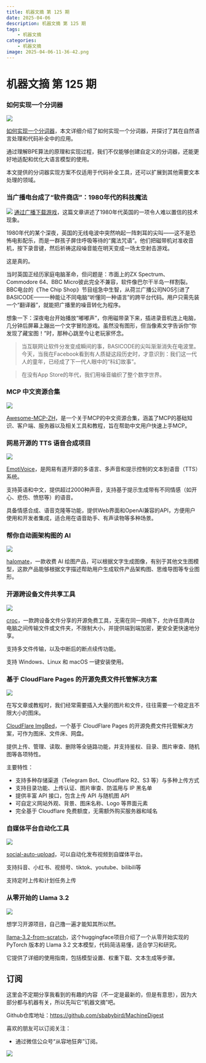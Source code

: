 ```yaml
---
title: 机器文摘 第 125 期
date: 2025-04-06
description: 机器文摘 第 125 期
tags: 
    - 机器文摘
categories: 
    - 机器文摘
image: 2025-04-06-11-36-42.png
---
```

# 机器文摘 第 125 期
### 如何实现一个分词器
![](2025-04-06-11-36-11.png)

[如何实现一个分词器](https://juejin.cn/post/7397701403378155530)，本文详细介绍了如何实现一个分词器，并探讨了其在自然语言处理和代码补全中的应用。

通过理解BPE算法的原理和实现过程，我们不仅能够创建自定义的分词器，还能更好地适配和优化大语言模型的使用。

本文提供的分词器实现方案不仅适用于代码补全工具，还可以扩展到其他需要文本处理的领域。


### 当广播电台成了“软件商店”：1980年代的科技魔法
![](2025-04-06-11-36-42.png)
[通过广播下载游戏](https://newslttrs.com/yes-in-the-1980s-we-downloaded-games-from-the-radio)，这篇文章讲述了1980年代英国的一项令人难以置信的技术现象。

1980年代的某个深夜，英国的无线电波中突然响起一阵刺耳的尖叫——这不是恐怖电影配乐，而是一群孩子屏住呼吸等待的“魔法咒语”。他们把磁带机对准收音机，按下录音键，然后祈祷这段噪音能在明天变成一场太空射击游戏。

这是真的。

当时英国正经历家庭电脑革命，但问题是：市面上的ZX Spectrum、Commodore 64、BBC Micro彼此完全不兼容，软件像巴尔干半岛一样割裂。BBC电台的《The Chip Shop》节目组急中生智，从荷兰广播公司NOS引进了BASICODE——一种能让不同电脑“听懂同一种语言”的跨平台代码。用户只需先装一个“翻译器”，就能把广播里的噪音转化为程序。

想象一下：深夜电台开始播放“嘟嘟声”，你用磁带录下来，插进录音机连上电脑，几分钟后屏幕上蹦出一个文字冒险游戏。虽然没有图形，但当像素文字告诉你“你发现了藏宝图！”时，那种心跳至今让老玩家怀念。

> 当互联网让软件分发变成瞬间的事，BASICODE的尖叫渐渐消失在电波里。今天，当我在Facebook看到有人质疑这段历史时，才意识到：我们这一代人的童年，已经成了下一代人眼中的“科幻故事”。

> 在没有App Store的年代，我们用噪音编织了整个数字世界。


### MCP 中文资源合集
![](2025-04-06-11-37-45.png)

[Awesome-MCP-ZH](https://github.com/yzfly/Awesome-MCP-ZH)，是一个关于MCP的中文资源合集，涵盖了MCP的基础知识、客户端、服务器以及相关工具和教程，旨在帮助中文用户快速上手MCP。

### 网易开源的 TTS 语音合成项目
![](2025-04-06-11-40-06.png)

[EmotiVoice](https://github.com/netease-youdao/EmotiVoice)，是网易有道开源的多语言、多声音和提示控制的文本到语音（TTS）系统。

支持英语和中文，提供超过2000种声音，支持基于提示生成带有不同情感（如开心、悲伤、愤怒等）的语音。

具备情感合成、语音克隆等功能，提供Web界面和OpenAl兼容的API，方便用户使用和开发者集成，适合用在语音助手、有声读物等多种场景。

### 帮你自动画架构图的 AI
![](2025-04-06-11-40-18.png)

[halomate](https://halomate.ai/)，一款收费 AI 绘图产品，可以根据文字生成图像，有别于其他文生图模型，这款产品能够根据文字描述帮助用户生成软件产品架构图、思维导图等专业图形。

### 开源跨设备文件共享工具
![](2025-04-06-11-40-55.png)

[croc](https://github.com/schollz/croc)，一款跨设备文件分享的开源免费工具，无需在同一网络下，允许任意两台电脑之间传输文件或文件夹，不限制大小，并提供端到端加密，更安全更快速地分享。

支持多文件传输，以及中断后的断点续传功能。

支持 Windows、Linux 和 macOS 一键安装使用。

### 基于 CloudFlare Pages 的开源免费文件托管解决方案

![](2025-04-06-11-41-30.png)

在写文章或教程时，我们经常需要插入大量的图片和文件，往往需要一个稳定且不限大小的图床。

[CloudFlare ImgBed](https://github.com/MarSeventh/CloudFlare-ImgBed)，一个基于 CloudFlare Pages 的开源免费文件托管解决方案，可作为图床、文件床、网盘。

提供上传、管理、读取、删除等全链路功能，并支持鉴权、目录、图片审查、随机图等各项特性。

主要特性：

- 支持多种存储渠道（Telegram Bot、Cloudflare R2、S3 等）与多种上传方式
- 支持目录功能、上传认证、图片审查、防滥用与 IP 黑名单
- 提供丰富 API 接口，包含上传 API 与随机图 API
- 可自定义网站外观、背景、图床名称、Logo 等界面元素
- 完全基于 Cloudflare 免费额度，无需额外购买服务器和域名

### 自媒体平台自动化工具
![](2025-04-06-11-41-49.png)

[social-auto-upload](https://github.com/dreammis/social-auto-upload)，可以自动化发布视频到自媒体平台。

支持抖音、小红书、视频号、tiktok、youtube、bilibili等

支持定时上传和计划任务上传

### 从零开始的 Llama 3.2
![](2025-04-06-11-42-29.png)

想学习开源项目，自己撸一遍才能知其所以然。

[llama-3.2-from-scratch](https://huggingface.co/rasbt/llama-3.2-from-scratch)，这个huggingface项目介绍了一个从零开始实现的 PyTorch 版本的 Llama 3.2 文本模型，代码简洁易懂，适合学习和研究。

它提供了详细的使用指南，包括模型设置、权重下载、文本生成等步骤。 ​​​

## 订阅
这里会不定期分享我看到的有趣的内容（不一定是最新的，但是有意思），因为大部分都与机器有关，所以先叫它“机器文摘”吧。

Github仓库地址：https://github.com/sbabybird/MachineDigest

喜欢的朋友可以订阅关注：

- 通过微信公众号“从容地狂奔”订阅。

![](../weixin.jpg)
